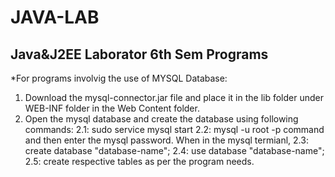 # JAVA-LAB
## Java&J2EE Laborator 6th Sem Programs

*For programs involvig the use of MYSQL Database:
1. Download the mysql-connector.jar file and place it in the lib folder under WEB-INF folder in the Web Content folder. 
2. Open the mysql database and create the database using following commands:
2.1: sudo service mysql start
2.2: mysql -u root -p command and then enter the mysql password.
When in the mysql termianl,
2.3: create database "database-name";
2.4: use database "database-name";
2.5: create respective tables as per the program needs.
